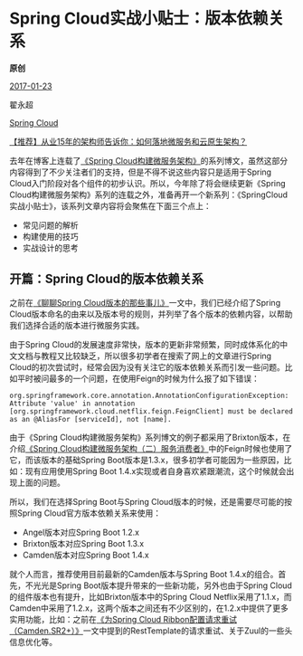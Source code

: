 # Spring Cloud实战小贴士：版本依赖关系

**原创**

 [2017-01-23](https://blog.didispace.com/spring-cloud-tips-1/)

 翟永超

 [Spring Cloud](https://blog.didispace.com/categories/Spring-Cloud/)

[【推荐】从业15年的架构师告诉你：如何落地微服务和云原生架构？](https://blog.didispace.com/how-to-implement-microservice-and-cloud-native-architecture/)

去年在博客上连载了[《Spring Cloud构建微服务架构》](http://blog.didispace.com/categories/Spring-Cloud/)的系列博文，虽然这部分内容得到了不少关注者们的支持，但是不得不说这些内容只是适用于Spring Cloud入门阶段对各个组件的初步认识。所以，今年除了将会继续更新《Spring Cloud构建微服务架构》系列的连载之外，准备再开一个新系列：《SpringCloud实战小贴士》，该系列文章内容将会聚焦在下面三个点上：

- 常见问题的解析
- 构建使用的技巧
- 实战设计的思考

## 开篇：Spring Cloud的版本依赖关系

之前在[《聊聊Spring Cloud版本的那些事儿》](http://blog.didispace.com/springcloud-version/)一文中，我们已经介绍了Spring Cloud版本命名的由来以及版本号的规则，并列举了各个版本的依赖内容，以帮助我们选择合适的版本进行微服务实践。

由于Spring Cloud的发展速度非常快，版本的更新非常频繁，同时成体系化的中文文档与教程又比较缺乏，所以很多初学者在搜索了网上的文章进行Spring Cloud的初次尝试时，经常会因为没有关注它的版本依赖关系而引发一些问题。比如平时被问最多的一个问题，在使用Feign的时候为什么报了如下错误：

```
org.springframework.core.annotation.AnnotationConfigurationException: Attribute 'value' in annotation [org.springframework.cloud.netflix.feign.FeignClient] must be declared as an @AliasFor [serviceId], not [name].
```

由于《Spring Cloud构建微服务架构》系列博文的例子都采用了Brixton版本，在介绍[《Spring Cloud构建微服务架构（二）服务消费者》](http://blog.didispace.com/springcloud2/)中的Feign时候也使用了它，而该版本的基础Spring Boot版本是1.3.x，很多初学者可能因为一些原因，比如：现有应用使用Spring Boot 1.4.x实现或者自身喜欢紧跟潮流，这个时候就会出现上面的问题。

所以，我们在选择Spring Boot与Spring Cloud版本的时候，还是需要尽可能的按照Spring Cloud官方版本依赖关系来使用：

- Angel版本对应Spring Boot 1.2.x
- Brixton版本对应Spring Boot 1.3.x
- Camden版本对应Spring Boot 1.4.x

就个人而言，推荐使用目前最新的Camden版本与Spring Boot 1.4.x的组合。首先，不光光是Spring Boot版本提升带来的一些新功能，另外也由于Spring Cloud的组件版本也有提升，比如Brixton版本中的Spring Cloud Netflix采用了1.1.x，而Camden中采用了1.2.x，这两个版本之间还有不少区别的，在1.2.x中提供了更多实用功能，比如：之前在[《为Spring Cloud Ribbon配置请求重试（Camden.SR2+）》](http://blog.didispace.com/spring-cloud-ribbon-failed-retry/)一文中提到的RestTemplate的请求重试、关于Zuul的一些头信息优化等。